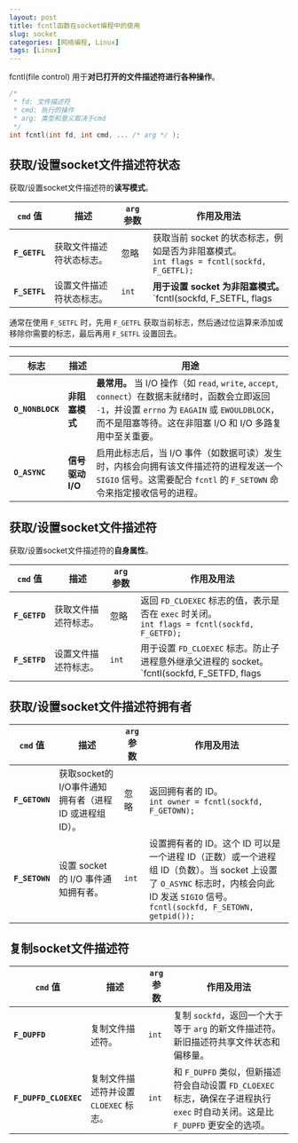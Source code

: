 ```yaml
---
layout: post
title: fcntl函数在socket编程中的使用
slug: socket
categories: [网络编程, Linux]
tags: [Linux]
---
```

fcntl(file control) 用于**对已打开的文件描述符进行各种操作**。

```cpp
/*
 * fd: 文件描述符
 * cmd: 执行的操作
 * arg: 类型和意义取决于cmd
 */
int fcntl(int fd, int cmd, ... /* arg */ );
```

## 获取/设置socket文件描述符状态

获取/设置socket文件描述符的**读写模式**。

| `cmd` 值      | 描述                     | `arg` 参数 | 作用及用法                                                   |
| ------------- | ------------------------ | ---------- | ------------------------------------------------------------ |
| **`F_GETFL`** | 获取文件描述符状态标志。 | 忽略       | 获取当前 socket 的状态标志，例如是否为非阻塞模式。 <br/>`int flags = fcntl(sockfd, F_GETFL);` |
| **`F_SETFL`** | 设置文件描述符状态标志。 | `int`      | **用于设置 socket 为非阻塞模式。** <br/>`fcntl(sockfd, F_SETFL, flags | O_NONBLOCK);` |

通常在使用 `F_SETFL` 时，先用 `F_GETFL` 获取当前标志，然后通过位运算来添加或移除你需要的标志，最后再用 `F_SETFL` 设置回去。

------

| 标志             | 描述             | 用途                                                         |
| ---------------- | ---------------- | ------------------------------------------------------------ |
| **`O_NONBLOCK`** | **非阻塞模式**   | **最常用。** 当 I/O 操作（如 `read`, `write`, `accept`, `connect`）在数据未就绪时，函数会立即返回 `-1`，并设置 `errno` 为 `EAGAIN` 或 `EWOULDBLOCK`，而不是阻塞等待。这在非阻塞 I/O 和 I/O 多路复用中至关重要。 |
| **`O_ASYNC`**    | **信号驱动 I/O** | 启用此标志后，当 I/O 事件（如数据可读）发生时，内核会向拥有该文件描述符的进程发送一个 `SIGIO` 信号。这需要配合 `fcntl` 的 `F_SETOWN` 命令来指定接收信号的进程。 |

## 获取/设置socket文件描述符

获取/设置socket文件描述符的**自身属性**。

| `cmd` 值      | 描述                 | `arg` 参数 | 作用及用法                                                   |
| ------------- | -------------------- | ---------- | ------------------------------------------------------------ |
| **`F_GETFD`** | 获取文件描述符标志。 | 忽略       | 返回 `FD_CLOEXEC` 标志的值，表示是否在 `exec` 时关闭。<br/>`int flags = fcntl(sockfd, F_GETFD);` |
| **`F_SETFD`** | 设置文件描述符标志。 | `int`      | 用于设置 `FD_CLOEXEC` 标志。防止子进程意外继承父进程的 socket。<br>`fcntl(sockfd, F_SETFD, flags | FD_CLOEXEC);` |

## 获取/设置socket文件描述符拥有者

| `cmd` 值       | 描述                                                   | `arg` 参数 | 作用及用法                                                   |
| -------------- | ------------------------------------------------------ | ---------- | ------------------------------------------------------------ |
| **`F_GETOWN`** | 获取socket的I/O事件通知拥有者（进程 ID 或进程组 ID）。 | 忽略       | 返回拥有者的 ID。<br/>`int owner = fcntl(sockfd, F_GETOWN);` |
| **`F_SETOWN`** | 设置 socket 的 I/O 事件通知拥有者。                    | `int`      | 设置拥有者的 ID。这个 ID 可以是一个进程 ID（正数）或一个进程组 ID（负数）。当 socket 上设置了 `O_ASYNC` 标志时，内核会向此 ID 发送 `SIGIO` 信号。<br>`fcntl(sockfd, F_SETOWN, getpid());` |

## 复制socket文件描述符

| `cmd` 值              | 描述                                  | `arg` 参数 | 作用及用法                                                   |
| --------------------- | ------------------------------------- | ---------- | ------------------------------------------------------------ |
| **`F_DUPFD`**         | 复制文件描述符。                      | `int`      | 复制 `sockfd`，返回一个大于等于 `arg` 的新文件描述符。新旧描述符共享文件状态和偏移量。 |
| **`F_DUPFD_CLOEXEC`** | 复制文件描述符并设置 `CLOEXEC` 标志。 | `int`      | 和 `F_DUPFD` 类似，但新描述符会自动设置 `FD_CLOEXEC` 标志，确保在子进程执行 `exec` 时自动关闭。这是比 `F_DUPFD` 更安全的选项。 |
